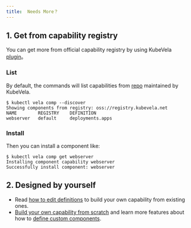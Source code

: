 ```yaml
---
title:  Needs More？
---
```


## 1. Get from capability registry

You can get more from official capability registry by using KubeVela [plugin](../../developers/references/kubectl-plugin#install-kubectl-vela-plugin)。

### List

By default, the commands will list capabilities from [repo](https://registry.kubevela.net) maintained by KubeVela.

```shell
$ kubectl vela comp --discover
Showing components from registry: oss://registry.kubevela.net
NAME     	REGISTRY	DEFINITION      
webserver	default 	deployments.apps
```

### Install

Then you can install a component like:

```shell
$ kubectl vela comp get webserver
Installing component capability webserver
Successfully install component: webserver                                                                                             
```

## 2. Designed by yourself

* Read [how to edit definitions](../../platform-engineers/cue/definition-edit) to build your own capability from existing ones.
* [Build your own capability from scratch](../../platform-engineers/cue/advanced)
  and learn more features about how to [define custom components](../../platform-engineers/components/custom-component).